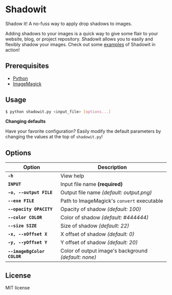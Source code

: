 # Shadowit

Shadow it! A no-fuss way to apply drop shadows to images.

Adding shadows to your images is a quick way to give some flair to your website, blog, or project repository. Shadowit allows you to easily and flexibly shadow your images. Check out some [examples](examples/examples.md) of Shadowit in action!

## Prerequisites

- [Python](https://www.python.org/downloads/)
- [ImageMagick](http://www.imagemagick.org/script/binary-releases.php)

## Usage

```bash
$ python shadowit.py <input_file> [options...]
```

**Changing defaults**

Have your favorite configuration? Easily modify the default parameters by changing the values at the top of `shadowit.py`!

## Options

Option                      | Description
---                         | ---
**`-h`**                    | View help
**`INPUT`**                 | Input file name **(required)**
**`-o, --output FILE`**     | Output file name *(default: output.png)*
**`--exe FILE`**            | Path to ImageMagick's `convert` executable
**`--opacity OPACITY`**     | Opacity of shadow *(default: 100)*
**`--color COLOR`**         | Color of shadow *(default: #444444)*
**`--size SIZE`**           | Size of shadow *(default: 22)*
**`-x, --xOffset X`**       | X offset of shadow *(default: 0)*
**`-y, --yOffset Y`**       | Y offset of shadow *(default: 20)*
**`--imageBgColor COLOR`**  | Color of output image's background *(default: none)*

## License

MIT license
